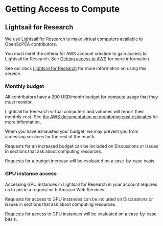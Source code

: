 # Getting Access to Compute

## Lightsail for Research

We use [Lightsail for Research](https://aws.amazon.com/lightsail/research/) to make virtual computers available to OpenScPCA contributors.

You must meet the criteria for AWS account creation to gain access to Lightsail for Research.
See [Getting access to AWS](index.md#getting-access-to-aws) for more information.

See our docs [Lightsail for Research](STUB_LINK) for more information on using this service.

### Monthly budget

All contributors have a 200 USD/month budget for compute usage that they must monitor.

Lightsail for Research virtual computers and volumes will report their monthly cost.
See [the AWS documentation on monitoring cost estimates](https://docs.aws.amazon.com/lightsail-for-research/latest/ug/monitor-cost-usage-estimates.html) for more information.

When you have exhausted your budget, we may prevent you from accessing services for the rest of the month.

Requests for an increased budget can be included on Discussions or issues in sections that ask about computing resources.

Requests for a budget increase will be evaluated on a case-by-case basis.

### GPU instance access

Accessing GPU instances in Lightsail for Research in your account requires us to put in a request with Amazon Web Services.

Requests for access to GPU instances can be included on Discussions or issues in sections that ask about computing resources.

Requests for access to GPU instances will be evaluated on a case-by-case basis.
